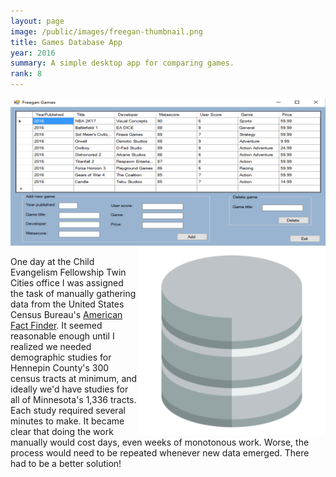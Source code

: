 ```yaml
---
layout: page
image: /public/images/freegan-thumbnail.png
title: Games Database App
year: 2016
summary: A simple desktop app for comparing games.
rank: 8
---
```


<img src="/public/images/freegan-window.png">

<img src="/public/images/freegan-database.png" width="300" align="right">

One day at the Child Evangelism Fellowship Twin Cities office I was assigned the task of manually gathering data from the United States Census Bureau's <a href="https://factfinder.census.gov/">American Fact Finder</a>. It seemed reasonable enough until I realized we needed demographic studies for Hennepin County's 300 census tracts at minimum, and ideally we'd have studies for all of Minnesota's 1,336 tracts. Each study required several minutes to make. It became clear that doing the work manually would cost days, even weeks of monotonous work. Worse, the process would need to be repeated whenever new data emerged. There had to be a better solution!